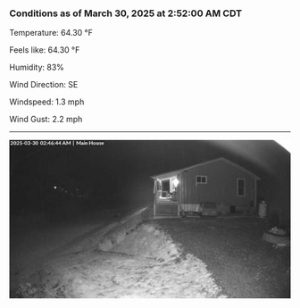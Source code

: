 ### Conditions as of March 30, 2025 at 2:52:00 AM CDT 

Temperature: 64.30 &deg;F

Feels like: 64.30 &deg;F

Humidity: 83%

Wind Direction: SE

Windspeed: 1.3 mph

Wind Gust: 2.2 mph

---

<img src="./images/latest.jpeg"/>

